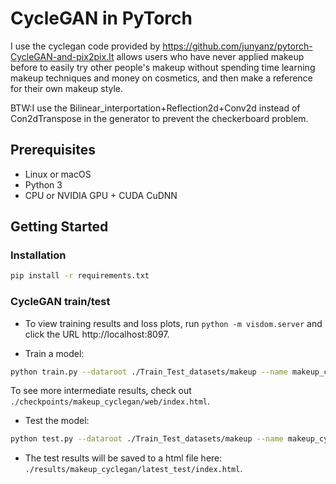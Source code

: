 # CycleGAN in PyTorch
I use the cyclegan code provided by https://github.com/junyanz/pytorch-CycleGAN-and-pix2pix.It allows users who have never applied makeup before to easily try other people's makeup without spending time learning makeup techniques and money on cosmetics, and then make a reference for their own makeup style.

BTW:I use the Bilinear_interportation+Reflection2d+Conv2d instead of Con2dTranspose in the generator to prevent the checkerboard problem.

## Prerequisites
- Linux or macOS
- Python 3
- CPU or NVIDIA GPU + CUDA CuDNN

## Getting Started
### Installation

```bash
pip install -r requirements.txt
```

### CycleGAN train/test

- To view training results and loss plots, run `python -m visdom.server` and click the URL http://localhost:8097.

- Train a model:

```bash
python train.py --dataroot ./Train_Test_datasets/makeup --name makeup_cyclegan --model cycle_gan
```
To see more intermediate results, check out `./checkpoints/makeup_cyclegan/web/index.html`.

- Test the model:

```bash
python test.py --dataroot ./Train_Test_datasets/makeup --name makeup_cyclegan --model cycle_gan
```
- The test results will be saved to a html file here: `./results/makeup_cyclegan/latest_test/index.html`.


